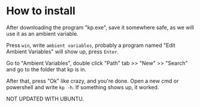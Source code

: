 # How to install
After downloading the program "kp.exe", save it somewhere safe, as we will use it as an ambient variable. 

Press `win`, write `ambient variables`, probably a program named "Edit Ambient Variables" will show up, press `Enter`.

Go to "Ambient Variables", double click "Path" tab >> "New" >> "Search" and go to the folder that kp is in.

After that, press "Ok" like crazy, and you're done. Open a new cmd or powershell and write `kp -h`. If something shows up, it worked.

NOT UPDATED WITH UBUNTU.

